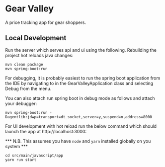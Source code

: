 # Gear Valley
A price tracking app for gear shoppers.

## Local Development

Run the server which serves api and ui using the following. Rebuilding the project hot reloads java changes:
```shell script
mvn clean package
mvn spring-boot:run
```

For debugging, it is probably easiest to run the spring boot application from the IDE by navigating to in the GearValleyApplication class and selecting Debug from the menu.

You can also attach run spring boot in debug mode as follows and attach your debugger:
```shell script
mvn spring-boot:run -Dagentlib:jdwp=transport=dt_socket,server=y,suspend=n,address=8000
``` 

For UI development with hot reload run the below command which should launch the app at http://localhost:3000:

*** N.B. This assumes you have `node` and `yarn` installed globally on you system ***

```shell script
cd src/main/javascript/app
yarn run start
```


